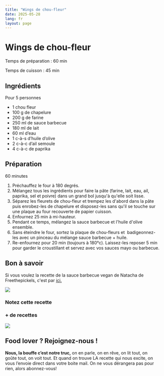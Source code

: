 ```yaml
---
title: "Wings de chou-fleur"
date: 2025-05-28
lang: fr
layout: page
---
```

# Wings de chou-fleur

Temps de préparation : 60 min

Temps de cuisson : 45 min

## Ingrédients

Pour 5 personnes

-   1 chou fleur
-   100 g de chapelure
-   200 g de farine
-   250 ml de sauce barbecue
-   180 ml de lait
-   60 ml d’eau
-   1 c-à-s d’huile d’olive
-   2 c-à-c d’ail semoule
-   4 c-à-c de paprika

## Préparation

60 minutes

1.  Préchauffez le four à 180 degrés.
2.  Mélangez tous les ingrédients pour faire la pâte (farine, lait, eau, ail, paprika, sel et poivre) dans un grand bol jusqu'à qu'elle soit lisse.
3.  Séparez les fleurets de chou-fleur et trempez les d'abord dans la pâte puis enrobez-les de chapelure et disposez-les sans qu'il se touche sur une plaque au four recouverte de papier cuisson.
4.  Enfournez 25 min à mi-hauteur.
5.  Pendant ce temps, mélangez la sauce barbecue et l'huile d'olive ensemble.
6.  Sans éteindre le four, sortez la plaque de chou-fleurs et  badigeonnez-les avec un pinceau du mélange sauce barbecue + huile.
7.  Re-enfournez pour 20 min (toujours à 180°c). Laissez-les reposer 5 min pour garder le croustillant et servez avec vos sauces mayo ou barbecue.

## Bon à savoir

Si vous voulez la recette de la sauce barbecue vegan de Natacha de Freethepickels, c'est par [ici.](https://freethepickle.fr/2020/11/09/sauce-bbq-maison-rapide-et-delicieuse-en-25-minutes/)

![](https://recettes.belly-media.com/wp-content/uploads/2025/04/Choufleur-wings-bbq.gif)

### Notez cette recette

### \+ de recettes

![](https://recettes.belly-media.com/wp-content/uploads/2022/09/belly-nl-cta.jpg)

## Food lover ? Rejoignez-nous !

**Nous, la bouffe c’est notre truc,** on en parle, on en rêve, on lit tout, on goûte tout, on voit tout. Et quand on trouve LA recette qui nous excite, on vous l’envoie direct dans votre boite mail. On ne vous dérangera pas pour rien, alors abonnez-vous!
